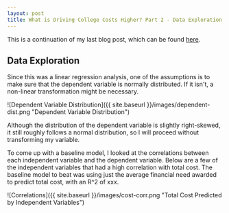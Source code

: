 ```yaml
---
layout: post
title: What is Driving College Costs Higher? Part 2 - Data Exploration and Analysis
---
```


This is a continuation of my last blog post, which can be found [here](https://kstern31.github.io/CollegeCosts-Part1/).

## Data Exploration ##
Since this was a linear regression analysis, one of the assumptions is to make sure that the dependent variable is normally
distributed. If it isn't, a non-linear transformation might be necessary.

![Dependent Variable Distribution]({{ site.baseurl }}/images/dependent-dist.png "Dependent Variable Distribution")

Although the distribution of the dependent variable is slightly right-skewed, it still roughly follows a normal distribution, so I will proceed without transforming my variable.

To come up with a baseline model, I looked at the correlations between each independent variable and the dependent variable. Below are a few of the independent variables that had a high correlation with total cost. The baseline model to beat was using just the average financial need awarded to predict total cost, with an R^2 of xxx.

![Correlations]({{ site.baseurl }}/images/cost-corr.png "Total Cost Predicted by Independent Variables")
